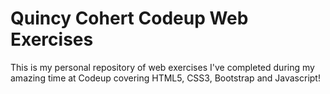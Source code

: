 # Quincy Cohert Codeup Web Exercises

 This is my personal repository of web exercises
 I've completed during my amazing time at Codeup covering HTML5, CSS3, Bootstrap and Javascript!